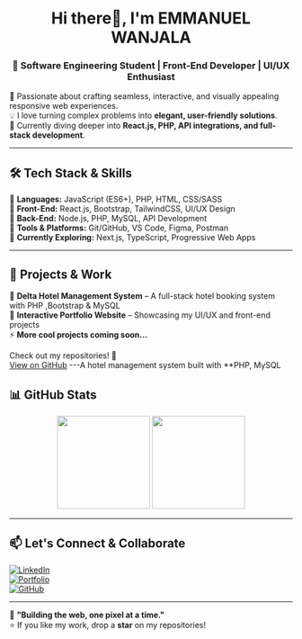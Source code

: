 <h1 align="center">Hi there👋, I'm EMMANUEL   WANJALA</h1>
<h3 align="center">🚀 Software Engineering Student | Front-End Developer | UI/UX Enthusiast</h3>

🌟 Passionate about crafting seamless, interactive, and visually appealing  responsive web experiences.  
💡 I love turning complex problems into **elegant, user-friendly solutions**.  
🎯 Currently diving deeper into **React.js, PHP, API integrations, and full-stack development**.  

---

## 🛠️ **Tech Stack & Skills**
🔹 **Languages:** JavaScript (ES6+), PHP, HTML, CSS/SASS  
🔹 **Front-End:** React.js, Bootstrap, TailwindCSS, UI/UX Design  
🔹 **Back-End:** Node.js, PHP, MySQL, API Development  
🔹 **Tools & Platforms:** Git/GitHub, VS Code, Figma, Postman  
🔹 **Currently Exploring:** Next.js, TypeScript, Progressive Web Apps  

---

## 🚀 **Projects & Work**
💼 **Delta Hotel Management System** – A full-stack hotel booking system with PHP ,Bootstrap & MySQL  
🎨 **Interactive Portfolio Website** – Showcasing my UI/UX and front-end projects  
⚡ **More cool projects coming soon...**  

Check out my repositories! 📂  
 [View on GitHub](https://github.com/Emmanuel1440/Delta_hotel) 
---A hotel management system built with **PHP, MySQL

## 📊 **GitHub Stats**
<p align="center">
  <img src="https://github-readme-stats.vercel.app/api?username=Emmanuel1440&show_icons=true&theme=radical" height="165"/>
  <img src="https://github-readme-streak-stats.herokuapp.com/?user=Emmanuel1440&theme=radical" height="165"/>
</p>

---

## 📫 **Let's Connect & Collaborate**
[![LinkedIn](https://img.shields.io/badge/LinkedIn-%230077B5.svg?style=for-the-badge&logo=linkedin&logoColor=white)](https://www.linkedin.com/in/emmanuel-wanjala-51a6112b6)  
[![Portfolio](https://img.shields.io/badge/Portfolio-%231E90FF.svg?style=for-the-badge&logo=google-chrome&logoColor=white)](https://yourportfolio.com)  
[![GitHub](https://img.shields.io/badge/GitHub-%23121011.svg?style=for-the-badge&logo=github&logoColor=white)](https://github.com/Emmanuel1440)  

---

🚀 **"Building the web, one pixel at a time."**  
⭐ If you like my work, drop a **star** on my repositories!  
